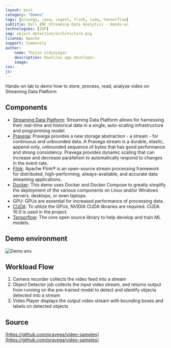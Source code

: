 ```yaml
---
layout: post
category: "Demos"
tags: [pravega, java, ingest, flink, cuda, tensorflow]
subtitle: Dell EMC Streaming Data Analytics - Hands-on
technologies: [SDP]
img: object-detection/architecture.png
license: Apache
support: Community
author:
    name: Thejas Vidyasagar
    description: Nautilus app developer.
    image:
css:
js:
---
```


Hands-on lab to demo how to store, process, read, analyze video on Streaming Data Platform
<!--more-->

## Components
- [Streaming Data Platform](https://www.delltechnologies.com/en-us/storage/streaming-data-platform.htm): Streaming Data Platform allows for harnessing their real-time and historical data in a single, auto-scaling infrastructure and programming model.
- [Pravega](http://pravega.io): Pravega provides a new storage abstraction - a stream - for continuous and unbounded data. A Pravega stream is a durable, elastic, append-only, unbounded sequence of bytes that has good performance and strong consistency. Pravega provides dynamic scaling that can increase and decrease parallelism to automatically respond to changes in the event rate.
- [Flink](https://flink.apache.org): Apache Flink® is an open-source stream processing framework for distributed, high-performing, always-available, and accurate data streaming applications.
- [Docker](https://en.wikipedia.org/wiki/Docker_\(software\)): This demo uses Docker and Docker Compose to greatly simplify the deployment of the various components on Linux and/or Windows servers, desktops, or even laptops.
- GPU: GPUs are essential for increased performance of processing data.
- [CUDA](https://developer.nvidia.com/hpc): To utilize the GPUs, NVIDIA CUDA libraries are required. CUDA 10.0 is used in the project.
- [Tensorflow](https://www.tensorflow.org/): The core open source library to help develop and train ML models.

## Demo environment
![Demo env]({{site.baseurl}}/assets/images/posts/object-detection/architecture.png)


## Workload Flow
1. Camera recorder collects the video feed into a stream
2. Object Detector job collects the input video stream, and returns output from running on the pre-trained model to detect and identify objects detected into a stream
3. Video Player displays the output video stream with bounding boxes and labels on detected objects

## Source
[https://github.com/pravega/video-samples](https://github.com/pravega/video-samples)